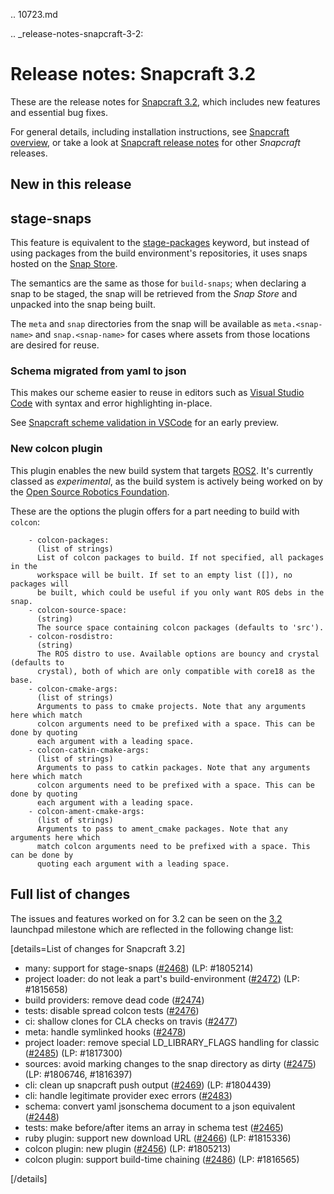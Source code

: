 .. 10723.md

.. _release-notes-snapcraft-3-2:

# Release notes: Snapcraft 3.2

These are the release notes for [Snapcraft 3.2](https://github.com/snapcore/snapcraft/releases/tag/3.2), which includes new features and essential bug fixes.

For general details, including installation instructions, see [Snapcraft overview](snapcraft-overview.md), or take a look at [Snapcraft release notes](snapcraft-release-notes.md) for other *Snapcraft* releases.

## New in this release

## stage-snaps

This feature is equivalent to the [stage-packages](snapcraft-parts-metadata.md) keyword, but instead of using packages from the build environment's repositories, it uses snaps hosted on the [Snap Store](https://snapcraft.io/store).

The semantics are the same as those for `build-snaps`; when declaring a snap to be staged, the snap will be retrieved from the *Snap Store* and unpacked into the snap being built.

The `meta` and `snap` directories from the snap will be available as `meta.<snap-name>` and `snap.<snap-name>` for cases where assets from those locations are desired for reuse.

### Schema migrated from yaml to json

This makes our scheme easier to reuse in editors such as [Visual Studio Code](https://snapcraft.io/vscode) with syntax and error highlighting in-place.

See [Snapcraft scheme validation in VSCode](https://snapcraft.io/docs/snapcraft-schema-validation-in-vscode) for an early preview.

### New colcon plugin

This plugin enables the new build system that targets [ROS2](ros-2-deployment-with-snaps.md). It's currently classed as *experimental*, as the build system is actively being worked on by the [Open Source Robotics Foundation](https://www.openrobotics.org/).

These are the options the plugin offers for a part needing to build with `colcon`:

```no-highlight
    - colcon-packages:
      (list of strings)
      List of colcon packages to build. If not specified, all packages in the
      workspace will be built. If set to an empty list ([]), no packages will
      be built, which could be useful if you only want ROS debs in the snap.
    - colcon-source-space:
      (string)
      The source space containing colcon packages (defaults to 'src').
    - colcon-rosdistro:
      (string)
      The ROS distro to use. Available options are bouncy and crystal (defaults to
      crystal), both of which are only compatible with core18 as the base.
    - colcon-cmake-args:
      (list of strings)
      Arguments to pass to cmake projects. Note that any arguments here which match
      colcon arguments need to be prefixed with a space. This can be done by quoting
      each argument with a leading space.
    - colcon-catkin-cmake-args:
      (list of strings)
      Arguments to pass to catkin packages. Note that any arguments here which match
      colcon arguments need to be prefixed with a space. This can be done by quoting
      each argument with a leading space.
    - colcon-ament-cmake-args:
      (list of strings)
      Arguments to pass to ament_cmake packages. Note that any arguments here which
      match colcon arguments need to be prefixed with a space. This can be done by
      quoting each argument with a leading space.

```

## Full list of changes

The issues and features worked on for 3.2 can be seen on the [3.2](https://bugs.launchpad.net/snapcraft/+milestone/3.2) launchpad milestone which are reflected in the following change list:

[details=List of changes for Snapcraft 3.2]

-   many: support for stage-snaps ([#2468](https://github.com/snapcore/snapcraft/pull/2468)) (LP: #1805214)
-   project loader: do not leak a part's build-environment ([#2472](https://github.com/snapcore/snapcraft/pull/2472)) (LP: #1815658)
-   build providers: remove dead code ([#2474](https://github.com/snapcore/snapcraft/pull/2474))
-   tests: disable spread colcon tests ([#2476](https://github.com/snapcore/snapcraft/pull/2476))
-   ci: shallow clones for CLA checks on travis ([#2477](https://github.com/snapcore/snapcraft/pull/2477))
-   meta: handle symlinked hooks ([#2478](https://github.com/snapcore/snapcraft/pull/2478))
-   project loader: remove special LD_LIBRARY_FLAGS handling for classic ([#2485](https://github.com/snapcore/snapcraft/pull/2485)) (LP: #1817300)
-   sources: avoid marking changes to the snap directory as dirty ([#2475](https://github.com/snapcore/snapcraft/pull/2475)) (LP: #1806746, #1816397)
-   cli: clean up snapcraft push output ([#2469](https://github.com/snapcore/snapcraft/pull/2469)) (LP: #1804439)
-   cli: handle legitimate provider exec errors ([#2483](https://github.com/snapcore/snapcraft/pull/2483))
-   schema: convert yaml jsonschema document to a json equivalent ([#2448](https://github.com/snapcore/snapcraft/pull/2448))
-   tests: make before/after items an array in schema test ([#2465](https://github.com/snapcore/snapcraft/pull/2465))
-   ruby plugin: support new download URL ([#2466](https://github.com/snapcore/snapcraft/pull/2466)) (LP: #1815336)
-   colcon plugin: new plugin ([#2456](https://github.com/snapcore/snapcraft/pull/2456)) (LP: #1805213)
-   colcon plugin: support build-time chaining ([#2486](https://github.com/snapcore/snapcraft/pull/2486)) (LP: #1816565)

[/details]